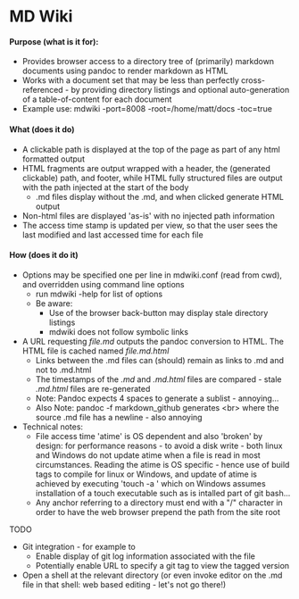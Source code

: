 # MD Wiki


#### Purpose (what is it for):
* Provides browser access to a directory tree of (primarily) markdown documents using pandoc to render markdown as HTML
* Works with a document set that may be less than perfectly cross-referenced -
by providing directory listings and optional auto-generation of a table-of-content
for each document
* Example use: mdwiki -port=8008 -root=/home/matt/docs -toc=true


#### What (does it do)
* A clickable path is displayed at the top of the page as part of any html
formatted output
* HTML fragments are output wrapped with a header, the (generated clickable)
  path, and footer, while HTML fully structured files are output with the path
  injected at the start of the body
  * .md files display without the .md, and when clicked generate HTML output
* Non-html files are displayed 'as-is' with no injected path information
* The access time stamp is updated per view, so that the user sees the last
  modified and last accessed time for each file

#### How (does it do it)
* Options may be specified one per line in mdwiki.conf (read from cwd), and
  overridden using command line options
    * run mdwiki -help for list of options
    * Be aware:
        * Use of the browser back-button may display stale directory listings
        * mdwiki does not follow symbolic links
* A URL requesting _file.md_ outputs the pandoc conversion to HTML.  The HTML
file is cached named _file.md.html_
    * Links between the .md files can (should) remain as links
     to .md and not to .md.html
    * The timestamps of the _.md_ and _.md.html_ files are compared - stale
    _.md.html_ files are re-generated
    * Note: Pandoc expects 4 spaces to generate a sublist - annoying...
    * Also Note: pandoc -f markdown_github generates &lt;br> where the source
    .md file has a newline - also annoying
* Technical notes:
    * File access time 'atime' is OS dependent and also 'broken' by design: for
    performance reasons - to avoid a disk write - both linux and Windows do not
    update atime when a file is read in most circumstances.  Reading the atime is
    OS specific - hence use of build tags to compile for linux or Windows,
    and update of atime is achieved
    by executing 'touch -a <file>' which on Windows assumes installation of a
    touch executable such as is intalled part of git bash...
    * Any anchor referring to a directory must end with a "/" character in order
    to have the web browser prepend the path from the site root

TODO

* Git integration - for example to
    * Enable display of git log information associated with the file
    * Potentially enable URL to specify a git tag to view the tagged version
* Open a shell at the relevant directory (or even invoke editor on the
     .md file in that shell: web based editing - let's not go there!)
